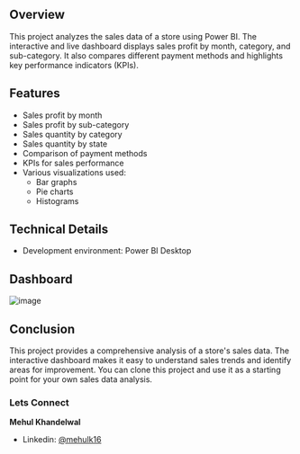 ## Overview
This project analyzes the sales data of a store using Power BI. The interactive and live dashboard displays sales profit by month, category, and sub-category. It also compares different payment methods and highlights key performance indicators (KPIs).

## Features
- Sales profit by month
- Sales profit by sub-category
- Sales quantity by category
- Sales quantity by state
- Comparison of payment methods
- KPIs for sales performance
- Various visualizations used:
  - Bar graphs
  - Pie charts
  - Histograms

## Technical Details
- Development environment: Power BI Desktop

## Dashboard
![image](https://github.com/user-attachments/assets/fcb03fcf-56a9-4757-965d-a067e5ddba59)


## Conclusion
This project provides a comprehensive analysis of a store's sales data. The interactive dashboard makes it easy to understand sales trends and identify areas for improvement. You can clone this project and use it as a starting point for your own sales data analysis.

### Lets Connect

**Mehul Khandelwal**
- Linkedin: [@mehulk16](https://www.linkedin.com/in/mehulk16/)
